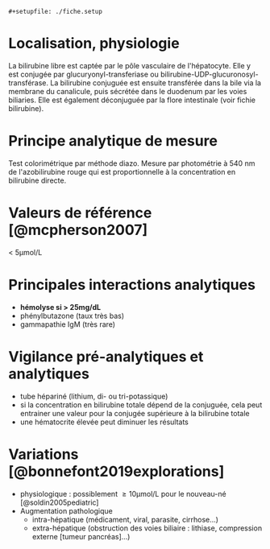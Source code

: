 ```{=org}
#+setupfile: ./fiche.setup
```
# Localisation, physiologie

La bilirubine libre est captée par le pôle vasculaire de l\'hépatocyte.
Elle y est conjugée par glucuryonyl-transferiase ou
bilirubine-UDP-glucuronosyl-transférase. La bilirubine conjuguée est
ensuite transférée dans la bile via la membrane du canalicule, puis
sécrétée dans le duodenum par les voies biliaries. Elle est également
déconjuguée par la flore intestinale (voir fichie bilirubine).

# Principe analytique de mesure

Test colorimétrique par méthode diazo. Mesure par photométrie à 540 nm
de l'azobilirubine rouge qui est proportionnelle à la concentration en
bilirubine directe.

# Valeurs de référence [@mcpherson2007]

\< 5μmol/L

# Principales interactions analytiques

-   **hémolyse si \> 25mg/dL**
-   phénylbutazone (taux très bas)
-   gammapathie IgM (très rare)

# Vigilance pré-analytiques et analytiques

-   tube hépariné (lithium, di- ou tri-potassique)
-   si la concentration en bilirubine totale dépend de la conjuguée,
    cela peut entrainer une valeur pour la conjugée supérieure à la
    bilirubine totale
-   une hématocrite élevée peut diminuer les résultats

# Variations [@bonnefont2019explorations]

-   physiologique : possiblement  ≥ 10μmol/L pour le nouveau-né
    [@soldin2005pediatric]
-   Augmentation pathologique
    -   intra-hépatique (médicament, viral, parasite, cirrhose...)
    -   extra-hépatique (obstruction des voies biliaire : lithiase,
        compression externe \[tumeur pancréas\]...)
